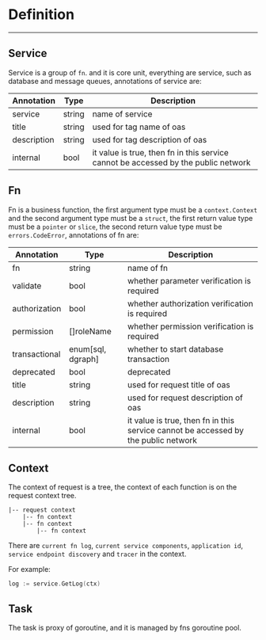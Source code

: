 # Definition

------

## Service

Service is a group of `fn`. and it is core unit, everything are service, such as database and message queues, annotations of service are:

| Annotation  | Type   | Description                                                  |
| ----------- | ------ | ------------------------------------------------------------ |
| service     | string | name of service                                              |
| title       | string | used for tag name of oas                                     |
| description | string | used for tag description of oas                              |
| internal    | bool   | it value is true, then fn in this service cannot be accessed by the public network |



## Fn

Fn is a business function, the first argument type must be a `context.Context` and the second argument type must be a `struct`, the first return value type must be a `pointer` or `slice`, the second return value type must be `errors.CodeError`, annotations of fn are:

| Annotation    | Type              | Description                                                  |
| ------------- |-------------------| ------------------------------------------------------------ |
| fn            | string            | name of fn                                                   |
| validate      | bool              | whether parameter verification is required                   |
| authorization | bool              | whether authorization verification is required               |
| permission    | []roleName        | whether permission verification is required                  |
| transactional | enum[sql, dgraph] | whether to start database transaction                        |
| deprecated    | bool              | deprecated                                                   |
| title         | string            | used for request title of oas                                |
| description   | string            | used for request description of oas                          |
| internal      | bool              | it value is true, then fn in this service cannot be accessed by the public network |

## Context
The context of request is a tree, the context of each function is on the request context tree.

```text
|-- request context
    |-- fn context
    |-- fn context
        |-- fn context
```
There are `current fn log`, `current service components`, `application id`, `service endpoint discovery` and `tracer` in the context.

For example:
```go
log := service.GetLog(ctx)

```

## Task
The task is proxy of goroutine, and it is managed by fns goroutine pool.
